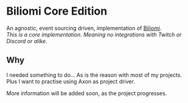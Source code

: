 # Biliomi Core Edition
An agnostic, event sourcing driven, implementation of [Biliomi](https://github.com/Juraji/Biliomi).  
_This is a core implementation. Meaning no integrations with Twitch or Discord or alike._

## Why
I needed something to do... As is the reason with most of my projects.  
Plus I want to practise using Axon as project driver.

More information will be added soon, as the project progresses. 
